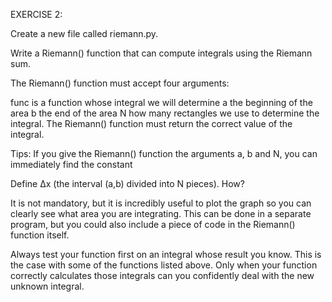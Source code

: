 EXERCISE 2:

Create a new file called riemann.py.

Write a Riemann() function that can compute integrals using the Riemann sum.

The Riemann() function must accept four arguments:

func is a function whose integral we will determine
a the beginning of the area
b the end of the area
N how many rectangles we use to determine the integral.
The Riemann() function must return the correct value of the integral.

Tips:
If you give the Riemann() function the arguments a, b and N, you can immediately find the constant

Define Δx (the interval
(a,b) divided into N pieces). How?

It is not mandatory, but it is incredibly useful to plot the graph so you can clearly see what area you are integrating. This can be done in a separate program, but you could also include a piece of code in the Riemann() function itself.

Always test your function first on an integral whose result you know. This is the case with some of the functions listed above. Only when your function correctly calculates those integrals can you confidently deal with the new unknown integral.